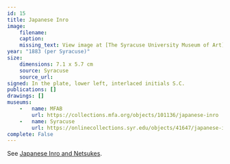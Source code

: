 ```yaml
---
id: 15
title: Japanese Inro
image:
    filename: 
    caption: 
    missing_text: View image at [The Syracuse University Museum of Art](https://onlinecollections.syr.edu/objects/41647/japanese-inro)
year: "1883 (per Syracuse)"
size:
    dimensions: 7.1 x 5.7 cm
    source: Syracuse
    source_url: 
signed: In the plate, lower left, interlaced initials S.C.
publications: []
drawings: []
museums: 
    -   name: MFAB
        url: https://collections.mfa.org/objects/101136/japanese-inro
    -   name: Syracuse
        url: https://onlinecollections.syr.edu/objects/41647/japanese-inro
complete: False
---
```

See [Japanese Inro and Netsukes](#1883-japanese-inro-and-netsukes).